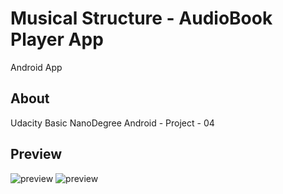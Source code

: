 # Musical Structure - AudioBook Player App
Android App

## About
Udacity Basic NanoDegree Android - Project - 04

## Preview
![preview](../master/preview.png "AudioBook Player App")
![preview](../master/preview2.png "AudioBook Player App")